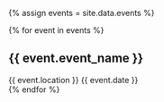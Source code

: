 {% assign events = site.data.events %}


{% for event in events %}
  <h2>{{ event.event_name }}</h2>
  <div>
    <span>
        {{ event.location }}
    </span>
    <span>
        {{ event.date }}
    </span>
  </div>
{% endfor %}